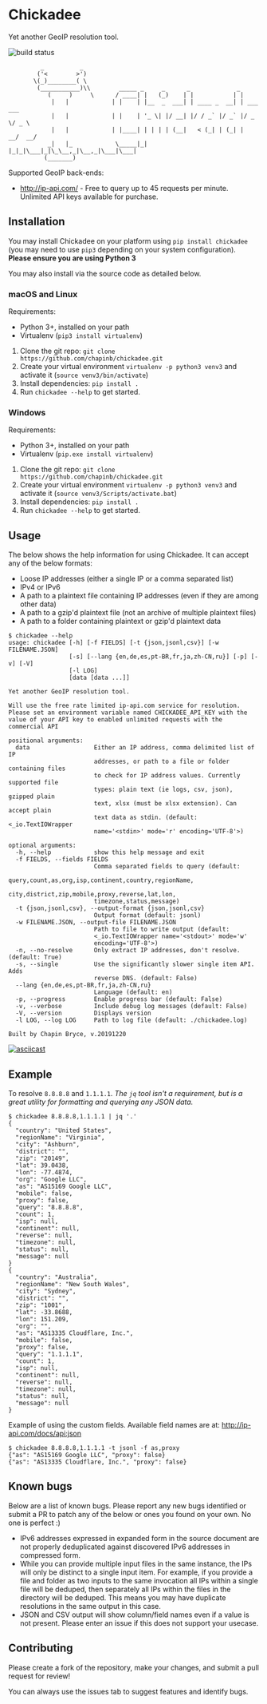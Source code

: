 # Chickadee

Yet another GeoIP resolution tool.

![build status](https://travis-ci.org/chapinb/chickadee.svg?branch=master)

```
         _          _
        ('<        >')
       \(_)________( \
        (___________)\\        _____ _     _      _             _
           (     )     \      / ____| |   (_)    | |           | |
            |   |            | |    | |__  _  ___| | ____ _  __| | ___  ___
            |   |            | |    | '_ \| |/ __| |/ / _` |/ _` |/ _ \/ _ \
            |   |            | |____| | | | | (__|   < (_| | (_| |  __/  __/
           _|   |_            \_____|_| |_|_|\___|_|\_\__,_|\__,_|\___|\___|
          (_______)
```

Supported GeoIP back-ends:

* http://ip-api.com/ - Free to query up to 45 requests per minute. Unlimited
  API keys available for purchase.

## Installation

You may install Chickadee on your platform using `pip install chickadee` (you
may need to use `pip3` depending on your system configuration).
**Please ensure you are using Python 3**

You may also install via the source code as detailed below.

### macOS and Linux

Requirements:

* Python 3+, installed on your path
* Virtualenv (`pip3 install virtualenv`)

1. Clone the git repo: `git clone https://github.com/chapinb/chickadee.git`
2. Create your virtual environment `virtualenv -p python3 venv3` and
   activate it (`source venv3/bin/activate`)
3. Install dependencies: `pip install .`
4. Run `chickadee --help` to get started.

### Windows

Requirements:

* Python 3+, installed on your path
* Virtualenv (`pip.exe install virtualenv`)

1. Clone the git repo: `git clone https://github.com/chapinb/chickadee.git`
2. Create your virtual environment `virtualenv -p python3 venv3` and activate
   it (`source venv3/Scripts/activate.bat`)
3. Install dependencies: `pip install .`
4. Run `chickadee --help` to get started.

## Usage

The below shows the help information for using Chickadee. It can accept any of
the below formats:

* Loose IP addresses (either a single IP or a comma separated list)
* IPv4 or IPv6
* A path to a plaintext file containing IP addresses (even if they are among
  other data)
* A path to a gzip'd plaintext file (not an archive of multiple plaintext files)
* A path to a folder containing plaintext or gzip'd plaintext data

```text
$ chickadee --help
usage: chickadee [-h] [-f FIELDS] [-t {json,jsonl,csv}] [-w FILENAME.JSON]
                 [-s] [--lang {en,de,es,pt-BR,fr,ja,zh-CN,ru}] [-p] [-v] [-V]
                 [-l LOG]
                 [data [data ...]]

Yet another GeoIP resolution tool.

Will use the free rate limited ip-api.com service for resolution.
Please set an environment variable named CHICKADEE_API_KEY with the
value of your API key to enabled unlimited requests with the
commercial API

positional arguments:
  data                  Either an IP address, comma delimited list of IP
                        addresses, or path to a file or folder containing files
                        to check for IP address values. Currently supported file
                        types: plain text (ie logs, csv, json), gzipped plain
                        text, xlsx (must be xlsx extension). Can accept plain
                        text data as stdin. (default: <_io.TextIOWrapper
                        name='<stdin>' mode='r' encoding='UTF-8'>)

optional arguments:
  -h, --help            show this help message and exit
  -f FIELDS, --fields FIELDS
                        Comma separated fields to query (default:
                        query,count,as,org,isp,continent,country,regionName,
                        city,district,zip,mobile,proxy,reverse,lat,lon,
                        timezone,status,message)
  -t {json,jsonl,csv}, --output-format {json,jsonl,csv}
                        Output format (default: jsonl)
  -w FILENAME.JSON, --output-file FILENAME.JSON
                        Path to file to write output (default:
                        <_io.TextIOWrapper name='<stdout>' mode='w'
                        encoding='UTF-8'>)
  -n, --no-resolve      Only extract IP addresses, don't resolve. (default: True)
  -s, --single          Use the significantly slower single item API. Adds
                        reverse DNS. (default: False)
  --lang {en,de,es,pt-BR,fr,ja,zh-CN,ru}
                        Language (default: en)
  -p, --progress        Enable progress bar (default: False)
  -v, --verbose         Include debug log messages (default: False)
  -V, --version         Displays version
  -l LOG, --log LOG     Path to log file (default: ./chickadee.log)

Built by Chapin Bryce, v.20191220
```

[![asciicast](https://asciinema.org/a/266509.png)](https://asciinema.org/a/266509)

## Example

To resolve `8.8.8.8` and `1.1.1.1`. *The `jq` tool isn't a requirement, but is
a great utility for formatting and querying any JSON data.*

```text
$ chickadee 8.8.8.8,1.1.1.1 | jq '.'
{
  "country": "United States",
  "regionName": "Virginia",
  "city": "Ashburn",
  "district": "",
  "zip": "20149",
  "lat": 39.0438,
  "lon": -77.4874,
  "org": "Google LLC",
  "as": "AS15169 Google LLC",
  "mobile": false,
  "proxy": false,
  "query": "8.8.8.8",
  "count": 1,
  "isp": null,
  "continent": null,
  "reverse": null,
  "timezone": null,
  "status": null,
  "message": null
}
{
  "country": "Australia",
  "regionName": "New South Wales",
  "city": "Sydney",
  "district": "",
  "zip": "1001",
  "lat": -33.8688,
  "lon": 151.209,
  "org": "",
  "as": "AS13335 Cloudflare, Inc.",
  "mobile": false,
  "proxy": false,
  "query": "1.1.1.1",
  "count": 1,
  "isp": null,
  "continent": null,
  "reverse": null,
  "timezone": null,
  "status": null,
  "message": null
}
```

Example of using the custom fields. Available field names are at: http://ip-api.com/docs/api:json

```text
$ chickadee 8.8.8.8,1.1.1.1 -t jsonl -f as,proxy
{"as": "AS15169 Google LLC", "proxy": false}
{"as": "AS13335 Cloudflare, Inc.", "proxy": false}
```

## Known bugs

Below are a list of known bugs. Please report any new bugs identified or
submit a PR to patch any of the below or ones you found on your own. No one
is perfect :)

* IPv6 addresses expressed in expanded form in the source document
  are not properly deduplicated against discovered IPv6 addresses in compressed
  form.
* While you can provide multiple input files in the same instance, the IPs will
  only be distinct to a single input item. For example, if you provide a file
  and folder as two inputs to the same invocation all IPs within a single
  file will be deduped, then separately all IPs within the files in the
  directory will be deduped. This means you may have duplicate resolutions in
  the same output in this case.
* JSON and CSV output will show column/field names even if a value is not
  present. Please enter an issue if this does not support your usecase.

## Contributing

Please create a fork of the repository, make your changes, and submit a pull
request for review!

You can always use the issues tab to suggest features and identify bugs.
